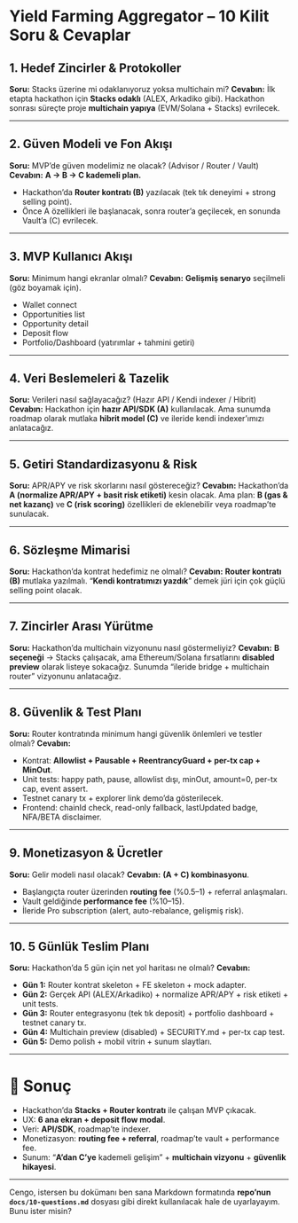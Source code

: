 # Yield Farming Aggregator – 10 Kilit Soru & Cevaplar

## 1. Hedef Zincirler & Protokoller

**Soru:** Stacks üzerine mi odaklanıyoruz yoksa multichain mi?
**Cevabın:** İlk etapta hackathon için **Stacks odaklı** (ALEX, Arkadiko gibi).
Hackathon sonrası süreçte proje **multichain yapıya** (EVM/Solana + Stacks) evrilecek.

---

## 2. Güven Modeli ve Fon Akışı

**Soru:** MVP’de güven modelimiz ne olacak? (Advisor / Router / Vault)
**Cevabın:** **A → B → C kademeli plan.**

* Hackathon’da **Router kontratı (B)** yazılacak (tek tık deneyimi + strong selling point).
* Önce A özellikleri ile başlanacak, sonra router’a geçilecek, en sonunda Vault’a (C) evrilecek.

---

## 3. MVP Kullanıcı Akışı

**Soru:** Minimum hangi ekranlar olmalı?
**Cevabın:** **Gelişmiş senaryo** seçilmeli (göz boyamak için).

* Wallet connect
* Opportunities list
* Opportunity detail
* Deposit flow
* Portfolio/Dashboard (yatırımlar + tahmini getiri)

---

## 4. Veri Beslemeleri & Tazelik

**Soru:** Verileri nasıl sağlayacağız? (Hazır API / Kendi indexer / Hibrit)
**Cevabın:** Hackathon için **hazır API/SDK (A)** kullanılacak.
Ama sunumda roadmap olarak mutlaka **hibrit model (C)** ve ileride kendi indexer’ımızı anlatacağız.

---

## 5. Getiri Standardizasyonu & Risk

**Soru:** APR/APY ve risk skorlarını nasıl göstereceğiz?
**Cevabın:** Hackathon’da **A (normalize APR/APY + basit risk etiketi)** kesin olacak.
Ama plan: **B (gas & net kazanç)** ve **C (risk scoring)** özellikleri de eklenebilir veya roadmap’te sunulacak.

---

## 6. Sözleşme Mimarisi

**Soru:** Hackathon’da kontrat hedefimiz ne olmalı?
**Cevabın:** **Router kontratı (B)** mutlaka yazılmalı.
“**Kendi kontratımızı yazdık**” demek jüri için çok güçlü selling point olacak.

---

## 7. Zincirler Arası Yürütme

**Soru:** Hackathon’da multichain vizyonunu nasıl göstermeliyiz?
**Cevabın:** **B seçeneği** → Stacks çalışacak, ama Ethereum/Solana fırsatlarını **disabled preview** olarak listeye sokacağız.
Sunumda “ileride bridge + multichain router” vizyonunu anlatacağız.

---

## 8. Güvenlik & Test Planı

**Soru:** Router kontratında minimum hangi güvenlik önlemleri ve testler olmalı?
**Cevabın:**

* Kontrat: **Allowlist + Pausable + ReentrancyGuard + per-tx cap + MinOut**.
* Unit tests: happy path, pause, allowlist dışı, minOut, amount=0, per-tx cap, event assert.
* Testnet canary tx + explorer link demo’da gösterilecek.
* Frontend: chainId check, read-only fallback, lastUpdated badge, NFA/BETA disclaimer.

---

## 9. Monetizasyon & Ücretler

**Soru:** Gelir modeli nasıl olacak?
**Cevabın:** **(A + C) kombinasyonu**.

* Başlangıçta router üzerinden **routing fee** (%0.5–1) + referral anlaşmaları.
* Vault geldiğinde **performance fee** (%10–15).
* İleride Pro subscription (alert, auto-rebalance, gelişmiş risk).

---

## 10. 5 Günlük Teslim Planı

**Soru:** Hackathon’da 5 gün için net yol haritası ne olmalı?
**Cevabın:**

* **Gün 1:** Router kontrat skeleton + FE skeleton + mock adapter.
* **Gün 2:** Gerçek API (ALEX/Arkadiko) + normalize APR/APY + risk etiketi + unit tests.
* **Gün 3:** Router entegrasyonu (tek tık deposit) + portfolio dashboard + testnet canary tx.
* **Gün 4:** Multichain preview (disabled) + SECURITY.md + per-tx cap test.
* **Gün 5:** Demo polish + mobil vitrin + sunum slaytları.

---

# 📌 Sonuç

* Hackathon’da **Stacks + Router kontratı** ile çalışan MVP çıkacak.
* UX: **6 ana ekran + deposit flow modal**.
* Veri: **API/SDK**, roadmap’te indexer.
* Monetizasyon: **routing fee + referral**, roadmap’te vault + performance fee.
* Sunum: “**A’dan C’ye** kademeli gelişim” + **multichain vizyonu** + **güvenlik hikayesi**.

---

Cengo, istersen bu dokümanı ben sana Markdown formatında **repo’nun `docs/10-questions.md`** dosyası gibi direkt kullanılacak hale de uyarlayayım. Bunu ister misin?
